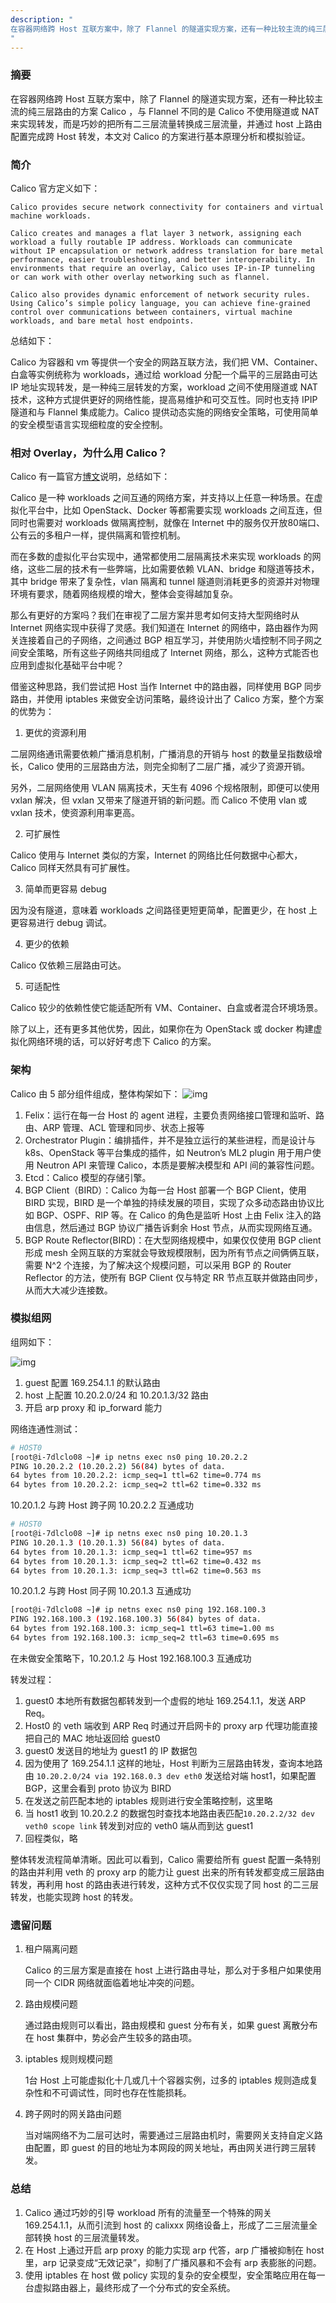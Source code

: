 ```yaml
---
description: "
在容器网络跨 Host 互联方案中，除了 Flannel 的隧道实现方案，还有一种比较主流的纯三层路由的方案 Calico ，与 Flannel 不同的是 Calico 不使用隧道或 NAT 来实现转发，而是巧妙的把所有二三层流量转换成三层流量，并通过 host 上路由配置完成跨 Host 转发，本文对 Calico 的方案进行基本原理分析和模拟验证。
"
---
```

### 摘要
在容器网络跨 Host 互联方案中，除了 Flannel 的隧道实现方案，还有一种比较主流的纯三层路由的方案 Calico ，与 Flannel 不同的是 Calico 不使用隧道或 NAT 来实现转发，而是巧妙的把所有二三层流量转换成三层流量，并通过 host 上路由配置完成跨 Host 转发，本文对 Calico 的方案进行基本原理分析和模拟验证。

### 简介

Calico 官方定义如下：

```text
Calico provides secure network connectivity for containers and virtual machine workloads.

Calico creates and manages a flat layer 3 network, assigning each workload a fully routable IP address. Workloads can communicate without IP encapsulation or network address translation for bare metal performance, easier troubleshooting, and better interoperability. In environments that require an overlay, Calico uses IP-in-IP tunneling or can work with other overlay networking such as flannel.

Calico also provides dynamic enforcement of network security rules. Using Calico’s simple policy language, you can achieve fine-grained control over communications between containers, virtual machine workloads, and bare metal host endpoints.
```
总结如下：

Calico 为容器和 vm 等提供一个安全的网路互联方法，我们把 VM、Container、白盒等实例统称为 workloads，通过给 workload 分配一个扁平的三层路由可达 IP 地址实现转发，是一种纯三层转发的方案，workload 之间不使用隧道或 NAT 技术，这种方式提供更好的网络性能，提高易维护和可交互性。同时也支持 IPIP 隧道和与 Flannel 集成能力。Calico 提供动态实施的网络安全策略，可使用简单的安全模型语言实现细粒度的安全控制。

### 相对 Overlay，为什么用 Calico？

Calico 有一篇官方[博文](https://www.projectcalico.org/why-calico/)说明，总结如下：

Calico 是一种 workloads 之间互通的网络方案，并支持以上任意一种场景。在虚拟化平台中，比如 OpenStack、Docker 等都需要实现 workloads 之间互连，但同时也需要对 workloads 做隔离控制，就像在 Internet 中的服务仅开放80端口、公有云的多租户一样，提供隔离和管控机制。

而在多数的虚拟化平台实现中，通常都使用二层隔离技术来实现 workloads 的网络，这些二层的技术有一些弊端，比如需要依赖 VLAN、bridge 和隧道等技术，其中 bridge 带来了复杂性，vlan 隔离和 tunnel 隧道则消耗更多的资源并对物理环境有要求，随着网络规模的增大，整体会变得越加复杂。

那么有更好的方案吗？我们在审视了二层方案并思考如何支持大型网络时从 Internet 网络实现中获得了灵感。我们知道在 Internet 的网络中，路由器作为网关连接着自己的子网络，之间通过 BGP 相互学习，并使用防火墙控制不同子网之间安全策略，所有这些子网络共同组成了 Internet 网络，那么，这种方式能否也应用到虚拟化基础平台中呢？

借鉴这种思路，我们尝试把 Host 当作 Internet 中的路由器，同样使用 BGP 同步路由，并使用 iptables 来做安全访问策略，最终设计出了 Calico 方案，整个方案的优势为：

1. 更优的资源利用

  二层网络通讯需要依赖广播消息机制，广播消息的开销与 host 的数量呈指数级增长，Calico 使用的三层路由方法，则完全抑制了二层广播，减少了资源开销。

  另外，二层网络使用 VLAN 隔离技术，天生有 4096 个规格限制，即便可以使用 vxlan 解决，但 vxlan 又带来了隧道开销的新问题。而 Calico 不使用 vlan 或 vxlan 技术，使资源利用率更高。

2. 可扩展性

  Calico 使用与 Internet 类似的方案，Internet 的网络比任何数据中心都大，Calico 同样天然具有可扩展性。

3. 简单而更容易 debug

  因为没有隧道，意味着 workloads 之间路径更短更简单，配置更少，在 host 上更容易进行 debug 调试。

4. 更少的依赖

  Calico 仅依赖三层路由可达。

5. 可适配性

  Calico 较少的依赖性使它能适配所有 VM、Container、白盒或者混合环境场景。

除了以上，还有更多其他优势，因此，如果你在为 OpenStack 或 docker 构建虚拟化网络环境的话，可以好好考虑下 Calico 的方案。

### 架构

Calico 由 5 部分组件组成，整体构架如下：
![img](http://yangjunsss.github.io/images/calico/calico_arch.png)

1. Felix：运行在每一台 Host 的 agent 进程，主要负责网络接口管理和监听、路由、ARP 管理、ACL 管理和同步、状态上报等
2. Orchestrator Plugin：编排插件，并不是独立运行的某些进程，而是设计与 k8s、OpenStack 等平台集成的插件，如 Neutron’s ML2 plugin 用于用户使用 Neutron API 来管理 Calico，本质是要解决模型和 API 间的兼容性问题。
3. Etcd：Calico 模型的存储引擎。
4. BGP Client（BIRD）：Calico 为每一台 Host 部署一个 BGP Client，使用 BIRD 实现，BIRD 是一个单独的持续发展的项目，实现了众多动态路由协议比如 BGP、OSPF、RIP 等。在 Calico 的角色是监听 Host 上由 Felix 注入的路由信息，然后通过 BGP 协议广播告诉剩余 Host 节点，从而实现网络互通。
5. BGP Route Reflector(BIRD)：在大型网络规模中，如果仅仅使用 BGP client 形成 mesh 全网互联的方案就会导致规模限制，因为所有节点之间俩俩互联，需要 N^2 个连接，为了解决这个规模问题，可以采用 BGP 的 Router Reflector 的方法，使所有 BGP Client 仅与特定 RR 节点互联并做路由同步，从而大大减少连接数。


### 模拟组网

组网如下：

![img](http://yangjunsss.github.io/images/calico/calico_network.png)

1. guest 配置 169.254.1.1 的默认路由
2. host 上配置 10.20.2.0/24 和 10.20.1.3/32 路由
3. 开启 arp proxy 和 ip_forward 能力

网络连通性测试：

```sh
# HOST0
[root@i-7dlclo08 ~]# ip netns exec ns0 ping 10.20.2.2
PING 10.20.2.2 (10.20.2.2) 56(84) bytes of data.
64 bytes from 10.20.2.2: icmp_seq=1 ttl=62 time=0.774 ms
64 bytes from 10.20.2.2: icmp_seq=2 ttl=62 time=0.332 ms
```

10.20.1.2 与跨 Host 跨子网 10.20.2.2 互通成功

```sh
# HOST0
[root@i-7dlclo08 ~]# ip netns exec ns0 ping 10.20.1.3
PING 10.20.1.3 (10.20.1.3) 56(84) bytes of data.
64 bytes from 10.20.1.3: icmp_seq=1 ttl=62 time=957 ms
64 bytes from 10.20.1.3: icmp_seq=2 ttl=62 time=0.432 ms
64 bytes from 10.20.1.3: icmp_seq=3 ttl=62 time=0.563 ms
```

10.20.1.2 与跨 Host 同子网 10.20.1.3 互通成功

```sh
[root@i-7dlclo08 ~]# ip netns exec ns0 ping 192.168.100.3
PING 192.168.100.3 (192.168.100.3) 56(84) bytes of data.
64 bytes from 192.168.100.3: icmp_seq=1 ttl=63 time=1.00 ms
64 bytes from 192.168.100.3: icmp_seq=2 ttl=63 time=0.695 ms
```

在未做安全策略下，10.20.1.2 与 Host 192.168.100.3 互通成功

转发过程：
1. guest0 本地所有数据包都转发到一个虚假的地址 169.254.1.1，发送 ARP Req。
2. Host0 的 veth 端收到 ARP Req 时通过开启网卡的 proxy arp 代理功能直接把自己的 MAC 地址返回给 guest0
3. guest0 发送目的地址为 guest1 的 IP 数据包
4. 因为使用了 169.254.1.1 这样的地址，Host 判断为三层路由转发，查询本地路由 `10.20.2.0/24 via 192.168.0.3 dev eth0` 发送给对端 host1，如果配置 BGP，这里会看到 proto 协议为 BIRD
5. 在发送之前匹配本地的 iptables 规则进行安全策略控制，这里略
6. 当 host1 收到 10.20.2.2 的数据包时查找本地路由表匹配`10.20.2.2/32 dev veth0 scope link` 转发到对应的 veth0 端从而到达 guest1
7. 回程类似，略

整体转发流程简单清晰。因此可以看到，Calico 需要给所有 guest 配置一条特别的路由并利用 veth 的 proxy arp 的能力让 guest 出来的所有转发都变成三层路由转发，再利用 host 的路由表进行转发，这种方式不仅仅实现了同 host 的二三层转发，也能实现跨 host 的转发。

### 遗留问题
1. 租户隔离问题

    Calico 的三层方案是直接在 host 上进行路由寻址，那么对于多租户如果使用同一个 CIDR 网络就面临着地址冲突的问题。

2. 路由规模问题

    通过路由规则可以看出，路由规模和 guest 分布有关，如果 guest 离散分布在 host 集群中，势必会产生较多的路由项。

3. iptables 规则规模问题

    1台 Host 上可能虚拟化十几或几十个容器实例，过多的 iptables 规则造成复杂性和不可调试性，同时也存在性能损耗。

4. 跨子网时的网关路由问题

    当对端网络不为二层可达时，需要通过三层路由机时，需要网关支持自定义路由配置，即 guest 的目的地址为本网段的网关地址，再由网关进行跨三层转发。

### 总结
1. Calico 通过巧妙的引导 workload 所有的流量至一个特殊的网关 169.254.1.1，从而引流到 host 的 calixxx 网络设备上，形成了二三层流量全部转换 host 的三层流量转发。
2. 在 Host 上通过开启 arp proxy 的能力实现 arp 代答，arp 广播被抑制在 host 里，arp 记录变成“无效记录”，抑制了广播风暴和不会有 arp 表膨胀的问题。
3. 使用 iptables 在 host 做 policy 实现的复杂的安全模型，安全策略应用在每一台虚拟路由器上，最终形成了一个分布式的安全系统。
